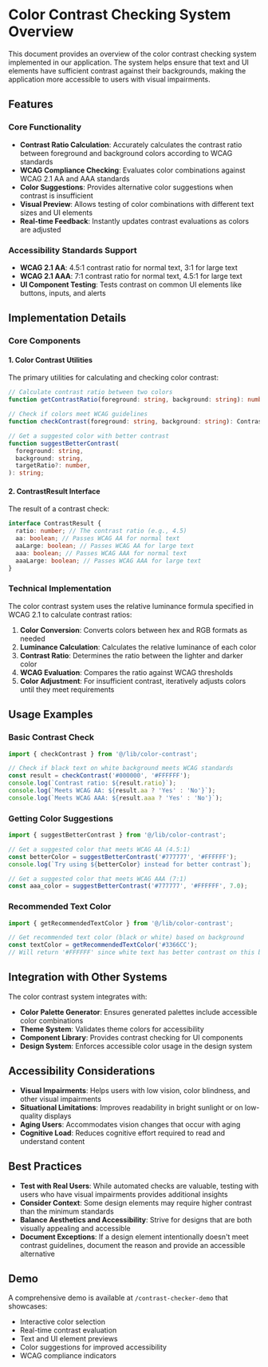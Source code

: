 # Color Contrast Checking System Overview

This document provides an overview of the color contrast checking system implemented in our application. The system helps ensure that text and UI elements have sufficient contrast against their backgrounds, making the application more accessible to users with visual impairments.

## Features

### Core Functionality

- **Contrast Ratio Calculation**: Accurately calculates the contrast ratio between foreground and background colors according to WCAG standards
- **WCAG Compliance Checking**: Evaluates color combinations against WCAG 2.1 AA and AAA standards
- **Color Suggestions**: Provides alternative color suggestions when contrast is insufficient
- **Visual Preview**: Allows testing of color combinations with different text sizes and UI elements
- **Real-time Feedback**: Instantly updates contrast evaluations as colors are adjusted

### Accessibility Standards Support

- **WCAG 2.1 AA**: 4.5:1 contrast ratio for normal text, 3:1 for large text
- **WCAG 2.1 AAA**: 7:1 contrast ratio for normal text, 4.5:1 for large text
- **UI Component Testing**: Tests contrast on common UI elements like buttons, inputs, and alerts

## Implementation Details

### Core Components

#### 1. Color Contrast Utilities

The primary utilities for calculating and checking color contrast:

```typescript
// Calculate contrast ratio between two colors
function getContrastRatio(foreground: string, background: string): number;

// Check if colors meet WCAG guidelines
function checkContrast(foreground: string, background: string): ContrastResult;

// Get a suggested color with better contrast
function suggestBetterContrast(
  foreground: string,
  background: string,
  targetRatio?: number,
): string;
```

#### 2. ContrastResult Interface

The result of a contrast check:

```typescript
interface ContrastResult {
  ratio: number; // The contrast ratio (e.g., 4.5)
  aa: boolean; // Passes WCAG AA for normal text
  aaLarge: boolean; // Passes WCAG AA for large text
  aaa: boolean; // Passes WCAG AAA for normal text
  aaaLarge: boolean; // Passes WCAG AAA for large text
}
```

### Technical Implementation

The color contrast system uses the relative luminance formula specified in WCAG 2.1 to calculate contrast ratios:

1. **Color Conversion**: Converts colors between hex and RGB formats as needed
2. **Luminance Calculation**: Calculates the relative luminance of each color
3. **Contrast Ratio**: Determines the ratio between the lighter and darker color
4. **WCAG Evaluation**: Compares the ratio against WCAG thresholds
5. **Color Adjustment**: For insufficient contrast, iteratively adjusts colors until they meet requirements

## Usage Examples

### Basic Contrast Check

```typescript
import { checkContrast } from '@/lib/color-contrast';

// Check if black text on white background meets WCAG standards
const result = checkContrast('#000000', '#FFFFFF');
console.log(`Contrast ratio: ${result.ratio}`);
console.log(`Meets WCAG AA: ${result.aa ? 'Yes' : 'No'}`);
console.log(`Meets WCAG AAA: ${result.aaa ? 'Yes' : 'No'}`);
```

### Getting Color Suggestions

```typescript
import { suggestBetterContrast } from '@/lib/color-contrast';

// Get a suggested color that meets WCAG AA (4.5:1)
const betterColor = suggestBetterContrast('#777777', '#FFFFFF');
console.log(`Try using ${betterColor} instead for better contrast`);

// Get a suggested color that meets WCAG AAA (7:1)
const aaa_color = suggestBetterContrast('#777777', '#FFFFFF', 7.0);
```

### Recommended Text Color

```typescript
import { getRecommendedTextColor } from '@/lib/color-contrast';

// Get recommended text color (black or white) based on background
const textColor = getRecommendedTextColor('#3366CC');
// Will return '#FFFFFF' since white text has better contrast on this blue
```

## Integration with Other Systems

The color contrast system integrates with:

- **Color Palette Generator**: Ensures generated palettes include accessible color combinations
- **Theme System**: Validates theme colors for accessibility
- **Component Library**: Provides contrast checking for UI components
- **Design System**: Enforces accessible color usage in the design system

## Accessibility Considerations

- **Visual Impairments**: Helps users with low vision, color blindness, and other visual impairments
- **Situational Limitations**: Improves readability in bright sunlight or on low-quality displays
- **Aging Users**: Accommodates vision changes that occur with aging
- **Cognitive Load**: Reduces cognitive effort required to read and understand content

## Best Practices

- **Test with Real Users**: While automated checks are valuable, testing with users who have visual impairments provides additional insights
- **Consider Context**: Some design elements may require higher contrast than the minimum standards
- **Balance Aesthetics and Accessibility**: Strive for designs that are both visually appealing and accessible
- **Document Exceptions**: If a design element intentionally doesn't meet contrast guidelines, document the reason and provide an accessible alternative

## Demo

A comprehensive demo is available at `/contrast-checker-demo` that showcases:

- Interactive color selection
- Real-time contrast evaluation
- Text and UI element previews
- Color suggestions for improved accessibility
- WCAG compliance indicators
